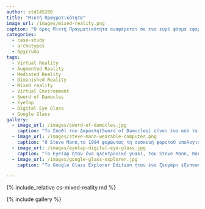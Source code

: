 ```yaml
---
author: std145280
title: "Μικτή Πραγματικότητα"
image_url: /images/mixed-reality.png
caption: "O όρος Μικτή Πραγματικότητα αναφέρεται σε ένα ευρύ φάσμα εφαρμογών στο οποίο ανήκουν η Επαυξημένη Πραγματικότητα, η Ενδιάμεση Πραγματικότητα και η Εικονική Πραγματικότητα και περιγράφει όλα τα στάδια πραγματικότητας από το Πραγματικό μέχρι και το Εικονικό Περιβάλλον που μπορεί να δημιουργήσει ένας υπολογιστής."
categories:
  - case-study
  - archetypes
  - Αρχέτυπα
tags:
  - Virtual Reality
  - Augmented Reality
  - Mediated Reality
  - Diminished Reality
  - Mixed reality
  - Virtual Environment
  - Sword of Damocles
  - EyeTap
  - Digital Eye Glass
  - Google Glass
gallery:
  - image_url: /images/sword-of-damocles.jpg
    caption: "Tο Σπαθί του Δαμοκλή(Sword of Damocles) είναι ένα από τα πρώτα συστήματα Εικονικής Πραγματικότητας."
  - image_url: /images/steve-mann-wearable-computer.png
    caption: "Ο Steve Mann,το 1994 φορώντας τη συσκευή φορετού υπολογιστή (wearable computer) που κατασκεύασε και η οποία παρείχε λειτουργίες Επαυξημένης Πραγματικότητας."
  - image_url: /images/eyetap-digital-eye-glass.jpg
    caption: "To EyeTap ήταν ένα ηλεκτρονικό γυαλί, του Steve Mann, που σε συνδυασμό με κάποιον φορετό υπολογιστή μπορούσε να επεξεργάζεται την εικόνα που βλέπει ο χρήστης για να παρέχει σε αυτόν λειτουργίες Επαυξημένη Πραγματικότητας."
  - image_url: /images/google-glass-explorer.jpg
    caption: "Το Google Glass Explorer Edition ήταν ένα ζευγάρι έξυπνων γυαλιών που επέτρεπε στον χρήστη να λαμβάνει πληροφορίες μέσα από το διαδίκτυο και να εκτελεί διάφορες λειτουργίες με τη χρήση φωνητικών εντολών."

---
```


{% include_relative cs-mixed-reality.md %}

{% include gallery %}

